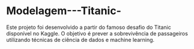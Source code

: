 # Modelagem---Titanic-
Este projeto foi desenvolvido a partir do famoso desafio do Titanic disponível no Kaggle. O objetivo é prever a sobrevivência de passageiros utilizando técnicas de ciência de dados e machine learning.
